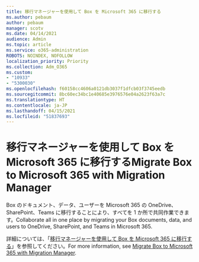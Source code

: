 ```yaml
---
title: 移行マネージャーを使用して Box を Microsoft 365 に移行する
ms.author: pebaum
author: pebaum
manager: scotv
ms.date: 04/14/2021
audience: Admin
ms.topic: article
ms.service: o365-administration
ROBOTS: NOINDEX, NOFOLLOW
localization_priority: Priority
ms.collection: Adm_O365
ms.custom:
- "10933"
- "5300030"
ms.openlocfilehash: f60158cc4606a0121db3037f1dfcb03f3745eedb
ms.sourcegitcommit: 8bc60ec34bc1e40685e3976576e04a2623f63a7c
ms.translationtype: HT
ms.contentlocale: ja-JP
ms.lasthandoff: 04/15/2021
ms.locfileid: "51837693"
---
```

# <a name="migrate-box-to-microsoft-365-with-migration-manager"></a><span data-ttu-id="4413b-102">移行マネージャーを使用して Box を Microsoft 365 に移行する</span><span class="sxs-lookup"><span data-stu-id="4413b-102">Migrate Box to Microsoft 365 with Migration Manager</span></span>

<span data-ttu-id="4413b-103">Box のドキュメント、データ、ユーザーを Microsoft 365 の OneDrive、SharePoint、Teams に移行することにより、すべてを 1 か所で共同作業できます。</span><span class="sxs-lookup"><span data-stu-id="4413b-103">Collaborate all in one place by migrating your Box documents, data, and users to OneDrive, SharePoint, and Teams in Microsoft 365.</span></span>

<span data-ttu-id="4413b-104">詳細については、「[移行マネージャーを使用して Box を Microsoft 365 に移行する](https://docs.microsoft.com/sharepointmigration/mm-box-overview)」を参照してください。</span><span class="sxs-lookup"><span data-stu-id="4413b-104">For more information, see [Migrate Box to Microsoft 365 with Migration Manager](https://docs.microsoft.com/sharepointmigration/mm-box-overview).</span></span>